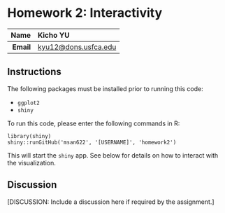 Homework 2: Interactivity
==============================

| **Name**  | Kicho YU  |
|----------:|:-------------|
| **Email** | kyu12@dons.usfca.edu |

## Instructions ##

The following packages must be installed prior to running this code:

- `ggplot2`
- `shiny`

To run this code, please enter the following commands in R:

```
library(shiny)
shiny::runGitHub('msan622', '[USERNAME]', 'homework2')
```

This will start the `shiny` app. See below for details on how to interact with the visualization.

## Discussion ##

[DISCUSSION: Include a discussion here if required by the assignment.]
